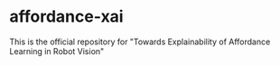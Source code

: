 # affordance-xai

This is the official repository for "Towards Explainability of Affordance Learning in Robot Vision"
